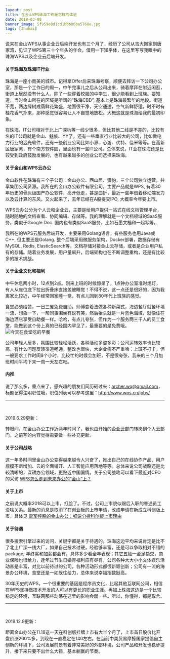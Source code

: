 ```yaml
---
layout: post
title: 在金山WPS珠海工作是怎样的体验
date: 2018-03-08
banner_image: 5f959e0d1cd1bbb86ba5768e.jpg
tags: [Zhuhai]
---
```


说来在金山WPS从事企业云后端开发也有三个月了，经历了公司从吉大搬家到唐家湾，见证了WPS第三十个年头的年会，借用一下知乎体，在这里写写我眼中的珠海WPS以及企业云后端开发。

<!--more-->

#### 关于珠海及珠海IT行业

珠海是一座小而美的城市。记得拿Offer后来珠海考察，顺便去拜访一下公司办公室，那是一个工作日的周一，中午完事儿之后从公司出来，骑着摩拜在附近闲逛，街道上居然没有什么人，除了一些穿着校服的中学生，很少能看到上班族。要知道，当时金山所在的区域是所谓的“珠海CBD”, 基本上是珠海最繁华的地段。街道不宽，两边绿树成荫鲜花繁盛，地面很干净，天空通透，空气新鲜舒适，时不时有桂花香气扑来，那种感觉很容易让人不自觉地放松。大概这就是珠海给我的最初印象。

在珠海，IT公司相对于北上广深杭等一线少很多，但比其他二线是不差的，比较有名的IT公司就是金山、魅族、YY了，还有一些垂直行业比较大的公司，比如做电力行业的远光软件，还有一些创业公司比如小源、心游、优特、佳米等等。在高新区唐家湾，有个南方软件园，里面也有一些IT公司。总体来说，IT业在珠海还是比较受到政府鼓励发展的，也有越来越多的创业公司选择来珠海。

#### 关于金山和WPS云办公

金山软件在珠海有三个子公司：金山办公、西山居、猎豹，三个公司独立运营，共享集团公司资源。我所在的金山办公软件有限公司，主要产品就是WPS, 有着30年历史的骨灰级国产办公软件，高开低走，甚是曲折，最近一些年借着移动端发力以及云计算的东风，又火起来了，去年已经在A股提交IPO, 大概率今年要上市。

WPS云办公分为个人云和企业云，主要是给用户提供一站式在线文档管理平台，随时随地的文档查看、协同编辑、存储等。我的理解就是一个文档领域的SaaS服务，类似于Google Doc. 国内也有类似SaaS服务，比如石墨文档和一起写等。

我所在的WPS云服务后端开发，主要采用Golang语言，有些服务也用Java或C++, 但主要还是Golang. 整个后端采用微服务架构，Docker部署，数据存储有MySQL, Redis, ElasticSearch等，文档存储对接金山云存储，或者是企业用户私有的存储。随着业务发展，用户量飙升，后端架构也在不断调整重构，还是有比较多的技术挑战。

#### 关于企业文化和福利

中午休息两小时，12点到2点。刚来上班的时候惊呆了，1点钟办公室准时熄灯，有人从座位底下拉出折叠床直接盖被睡觉！不得不说，这一点还是很好的，因为我离家比较近，中午经常回家睡一觉，有点儿回到80年代上班族的感觉。

食堂必须给赞，一日三餐免费自助。师傅变着法做各种新菜式，海边餐厅就餐环境一流，想象一下，一帮同事围坐有说有笑，然后抬头就是一片蓝色海域，就像住在海边酒店享受自助餐一样。哈哈，有点儿夸张，但作为一个服务两三千人的员工食堂，能做到这个份上真的已经国内罕见了，最重要的是免费哦。
![今天在食堂吃的早餐]({{site.img_path}}/5f959e0d1cd1bbb86ba57687.jpg)

公司年轻人居多，氛围比较轻松活跃，各种活动多姿多彩；公司运转效率也比较高，有什么问题反馈渠道畅通，整改也很快，大企业病不严重哈；上班不打卡，但一般要求工作时间8个小时，比较忙的时候会加班，不是很夸张，我来的三个月加班时间平均下来一周一天左右吧。

#### 内推

说了那么多，重点来了，感兴趣的朋友们简历砸过来：<archer.wq@gmail.com>，标题记得注明职位哦，职位列表可以参考这里：<http://www.wps.cn/jobs/>

----------------------
<br>

2019.6.29更新：  

转眼间，在金山办公工作近两年时间了，我也由开始的企业云部门转岗到个人云部门，之前写的内容觉得需要做一些补充更新。

#### 关于公司战略

这一年多时间里金山办公变得越来越令人兴奋了，推出自己的在线协作产品、用户规模不断增加、云的全面铺开、人工智能应用落地等等。总体来说公司战略还是比较清晰的，深耕办公领域，更贴近中国国情。关于公司战略可以看下最近对CEO的采访 [WPS怎么走到未来办公的“金山”上？](http://epaper.cena.com.cn/content/2019-06/21/content_677764.htm)

#### 关于上市

之前说大概率2018可以上市，打脸了。不过，公司上市貌似跟后入职的普通员工没啥关系。最新的消息是取消了在创业板的上市申请，改成申请在新成立科创版上市，具体见 [雷军控股的金山办公：细说分拆科创板上市理由](https://finance.sina.cn/stock/relnews/hk/2019-06-21/detail-ihytcitk6638816.d.html)

#### 关于待遇

很多搜索引擎过来的访问，关键字都是关于待遇的。珠海这边平均来说肯定是比不了北上广深一线大厂，如果自己技术过硬，经验够丰富，还是可以争取相对不错的package; 年终奖和加薪都会有，具体多少看全年表现；其它五险一金足额交，商业保险也很给力，逢年过节生日婚育福利应有尽有，公司各种大大小小文体娱乐活动甚是丰富，对比以前待过的公司，各种活动形式都很新颖创新；公司有一流的海景办公环境，食堂还是一如既往给力，总体来说幸福指数挺高。

30年历史的WPS，一个很重要的基因是程序员文化，比起其他互联网公司，相信在WPS坚持做技术开发的人可以有更长的职业生涯。再加上珠海这边是一个比较稳定的环境，互联网那些动荡在这里的影响会弱一些。所以，你懂得，都是取舍。

----------------------
<br>

2019.12.9更新：  

距离金山办公在11.18这一天在科创版挂牌上市有大半个月了，上市首日股价比开盘价涨200%多，到现在一直稳定在140左右。在当前中美贸易摩擦国家提倡自主创新的环境下，公司发展前景有着非常美好的外部环境，公司产品和开发也稳步提升，接下来只要不出什么大错，基本躺赢的节奏。
